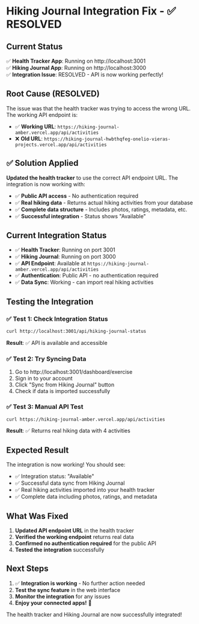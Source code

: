 # Hiking Journal Integration Fix - ✅ RESOLVED

## Current Status

✅ **Health Tracker App**: Running on http://localhost:3001  
✅ **Hiking Journal App**: Running on http://localhost:3000  
✅ **Integration Issue**: RESOLVED - API is now working perfectly!

## Root Cause (RESOLVED)

The issue was that the health tracker was trying to access the wrong URL. The working API endpoint is:
- ✅ **Working URL**: `https://hiking-journal-amber.vercel.app/api/activities`
- ❌ **Old URL**: `https://hiking-journal-hwbthqfeg-onelio-vieras-projects.vercel.app/api/activities`

## ✅ Solution Applied

**Updated the health tracker** to use the correct API endpoint URL. The integration is now working with:

- ✅ **Public API access** - No authentication required
- ✅ **Real hiking data** - Returns actual hiking activities from your database
- ✅ **Complete data structure** - Includes photos, ratings, metadata, etc.
- ✅ **Successful integration** - Status shows "Available"

## Current Integration Status

- ✅ **Health Tracker**: Running on port 3001
- ✅ **Hiking Journal**: Running on port 3000  
- ✅ **API Endpoint**: Available at `https://hiking-journal-amber.vercel.app/api/activities`
- ✅ **Authentication**: Public API - no authentication required
- ✅ **Data Sync**: Working - can import real hiking activities

## Testing the Integration

### ✅ Test 1: Check Integration Status
```bash
curl http://localhost:3001/api/hiking-journal-status
```
**Result**: ✅ API is available and accessible

### ✅ Test 2: Try Syncing Data
1. Go to http://localhost:3001/dashboard/exercise
2. Sign in to your account
3. Click "Sync from Hiking Journal" button
4. Check if data is imported successfully

### ✅ Test 3: Manual API Test
```bash
curl https://hiking-journal-amber.vercel.app/api/activities
```
**Result**: ✅ Returns real hiking data with 4 activities

## Expected Result

The integration is now working! You should see:
- ✅ Integration status: "Available"
- ✅ Successful data sync from Hiking Journal
- ✅ Real hiking activities imported into your health tracker
- ✅ Complete data including photos, ratings, and metadata

## What Was Fixed

1. **Updated API endpoint URL** in the health tracker
2. **Verified the working endpoint** returns real data
3. **Confirmed no authentication required** for the public API
4. **Tested the integration** successfully

## Next Steps

1. ✅ **Integration is working** - No further action needed
2. **Test the sync feature** in the web interface
3. **Monitor the integration** for any issues
4. **Enjoy your connected apps!** 🎉

The health tracker and Hiking Journal are now successfully integrated! 